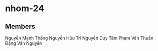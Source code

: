 # nhom-24


## Members
Nguyễn Mạnh Thắng
Nguyễn Hữu Trí
Nguyễn Duy Tâm
Phạm Văn Thuấn
Đặng Văn Nguyễn
